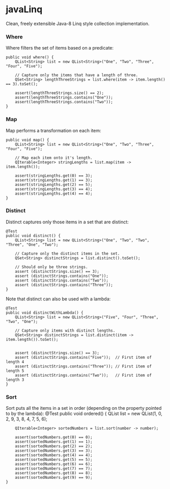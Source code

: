javaLinq
========

Clean, freely extensible Java-8 Linq style collection implementation.

### Where

Where filters the set of items based on a predicate:

    public void where() {
        QList<String> list = new QList<String>("One", "Two", "Three", "Four", "Five");

        // Capture only the items that have a length of three.
        QSet<String> lengthThreeStrings = list.where(item -> item.length() == 3).toSet();

        assert(lengthThreeStrings.size() == 2);
        assert(lengthThreeStrings.contains("One"));
        assert(lengthThreeStrings.contains("Two"));
    }
    
### Map

Map performs a transformation on each item:

    public void map() {
        QList<String> list = new QList<String>("One", "Two", "Three", "Four", "Five");

        // Map each item onto it's length.
        QIterable<Integer> stringLengths = list.map(item -> item.length());

        assert(stringLengths.get(0) == 3);
        assert(stringLengths.get(1) == 3);
        assert(stringLengths.get(2) == 5);
        assert(stringLengths.get(3) == 4);
        assert(stringLengths.get(4) == 4);
    }
    
### Distinct

Distinct captures only those items in a set that are distinct:

    @Test
    public void distinct() {
        QList<String> list = new QList<String>("One", "Two", "Two", "Three", "One", "Two");

        // Capture only the distinct items in the set.
        QSet<String> distinctStrings = list.distinct().toSet();

        // Should only be three strings.
        assert (distinctStrings.size() == 3);
        assert (distinctStrings.contains("One"));
        assert (distinctStrings.contains("Two"));
        assert (distinctStrings.contains("Three"));
    }

Note that distinct can also be used with a lambda:

    @Test
    public void distinctWithLambda() {
        QList<String> list = new QList<String>("Five", "Four", "Three", "Two", "One");

        // Capture only items with distinct lengths.
        QSet<String> distinctStrings = list.distinct(item -> item.length()).toSet();


        assert (distinctStrings.size() == 3);
        assert (distinctStrings.contains("Five"));  // First item of length 4
        assert (distinctStrings.contains("Three")); // First item of length 5
        assert (distinctStrings.contains("Two"));   // First item of length 3
    }
    
### Sort

Sort puts all the items in a set in order (depending on the property pointed to by the lambda):
    @Test
    public void ordered() {
        QList<Integer> list = new QList<Integer>(1, 0, 2, 9, 3, 8, 4, 7, 5, 6);

        QIterable<Integer> sortedNumbers = list.sort(number -> number);

        assert(sortedNumbers.get(0) == 0);
        assert(sortedNumbers.get(1) == 1);
        assert(sortedNumbers.get(2) == 2);
        assert(sortedNumbers.get(3) == 3);
        assert(sortedNumbers.get(4) == 4);
        assert(sortedNumbers.get(5) == 5);
        assert(sortedNumbers.get(6) == 6);
        assert(sortedNumbers.get(7) == 7);
        assert(sortedNumbers.get(8) == 8);
        assert(sortedNumbers.get(9) == 9);
    }